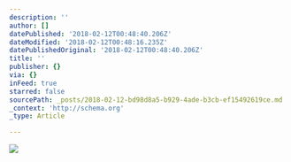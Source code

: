 ```yaml
---
description: ''
author: []
datePublished: '2018-02-12T00:48:40.206Z'
dateModified: '2018-02-12T00:48:16.235Z'
datePublishedOriginal: '2018-02-12T00:48:40.206Z'
title: ''
publisher: {}
via: {}
inFeed: true
starred: false
sourcePath: _posts/2018-02-12-bd98d8a5-b929-4ade-b3cb-ef15492619ce.md
_context: 'http://schema.org'
_type: Article

---
```

![](https://the-grid-user-content.s3-us-west-2.amazonaws.com/655f63af-32ac-4e60-a21c-c0d65213b88d.jpg)